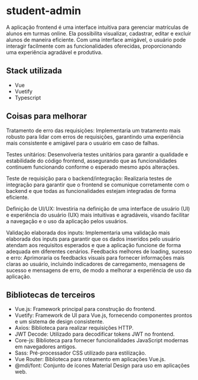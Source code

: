 
# student-admin

A aplicação frontend é uma interface intuitiva para gerenciar matrículas de alunos em turmas online. Ela possibilita visualizar, cadastrar, editar e excluir alunos de maneira eficiente. Com uma interface amigável, o usuário pode interagir facilmente com as funcionalidades oferecidas, proporcionando uma experiência agradável e produtiva.

## Stack utilizada

- Vue
- Vuetify
- Typescript

## Coisas para melhorar

Tratamento de erro das requisições: Implementaria um tratamento mais robusto para lidar com erros de requisições, garantindo uma experiência mais consistente e amigável para o usuário em caso de falhas.

Testes unitários: Desenvolveria testes unitários para garantir a qualidade e estabilidade do código frontend, assegurando que as funcionalidades continuem funcionando conforme o esperado mesmo após alterações.

Teste de requisição para o backend/integração: Realizaria testes de integração para garantir que o frontend se comunique corretamente com o backend e que todas as funcionalidades estejam integradas de forma eficiente.

Definição de UI/UX: Investiria na definição de uma interface de usuário (UI) e experiência do usuário (UX) mais intuitivas e agradáveis, visando facilitar a navegação e o uso da aplicação pelos usuários.

Validação elaborada dos inputs: Implementaria uma validação mais elaborada dos inputs para garantir que os dados inseridos pelo usuário atendam aos requisitos esperados e que a aplicação funcione de forma adequada em diferentes cenários.
Feedbacks melhores de loading, sucesso e erro: Aprimoraria os feedbacks visuais para fornecer informações mais claras ao usuário, incluindo indicadores de carregamento, mensagens de sucesso e mensagens de erro, de modo a melhorar a experiência de uso da aplicação.

## Bibliotecas de terceiros

- Vue.js: Framework principal para construção do frontend.
- Vuetify: Framework de UI para Vue.js, fornecendo componentes prontos e um sistema de design consistente.
- Axios: Biblioteca para realizar requisições HTTP.
- JWT Decode: Utilizado para decodificar tokens JWT no frontend.
- Core-js: Biblioteca para fornecer funcionalidades JavaScript modernas em navegadores antigos.
- Sass: Pré-processador CSS utilizado para estilização.
- Vue Router: Biblioteca para roteamento em aplicações Vue.js.
- @mdi/font: Conjunto de ícones Material Design para uso em aplicações web.
